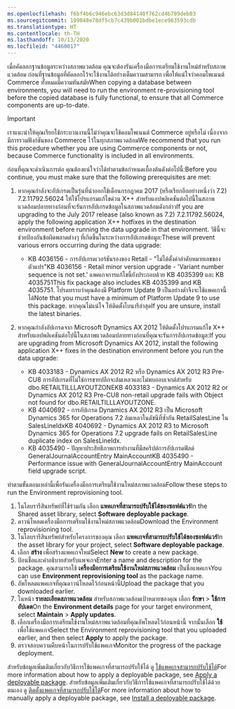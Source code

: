 ```yaml
---
ms.openlocfilehash: f6bf4b6c946ebc63d3d84140f762cd4b789deb03
ms.sourcegitcommit: 199848e78df5cb7c439b001bdbe1ece963593cdb
ms.translationtype: HT
ms.contentlocale: th-TH
ms.lasthandoff: 10/13/2020
ms.locfileid: "4460017"
---
```

<span data-ttu-id="f98bd-101">เมื่อคัดลอกฐานข้อมูลระหว่างสภาพแวดล้อม คุณจะต้องรันเครื่องมือการเตรียมใช้งานใหม่สำหรับสภาพแวดล้อม ก่อนที่ฐานข้อมูลที่คัดลอกไว้จะใช้งานได้อย่างเต็มความสามารถ เพื่อให้แน่ใจว่าคอมโพเนนต์ Commerce ทั้งหมดมีความทันสมัย</span><span class="sxs-lookup"><span data-stu-id="f98bd-101">When copying a database between environments, you will need to run the environment re-provisioning tool before the copied database is fully functional, to ensure that all Commerce components are up-to-date.</span></span>

> [!IMPORTANT]
> <span data-ttu-id="f98bd-102">เราแนะนำให้คุณเรียกใช้กระบวนงานนี้ไม่ว่าคุณจะใช้คอมโพเนนต์ Commerce อยู่หรือไม่ เนื่องจากมีการรวมฟังก์ชันของ Commerce ไว้ในทุกสภาพแวดล้อม</span><span class="sxs-lookup"><span data-stu-id="f98bd-102">We recommend that you run this procedure whether you are using Commerce components or not, because Commerce functionality is included in all environments.</span></span> 

<span data-ttu-id="f98bd-103">ก่อนที่คุณจะดำเนินการต่อ คุณต้องแน่ใจว่าได้ทำตามข้อกำหนดเบื้องต้นดังต่อไปนี้:</span><span class="sxs-lookup"><span data-stu-id="f98bd-103">Before you continue, you must make sure that the following prerequisites are met:</span></span>
1. <span data-ttu-id="f98bd-104">หากคุณกำลังจะอัปเกรดเป็นรุ่นที่นำออกใช้เดือนกรกฎาคม 2017 (หรือเรียกอีกอย่างหนึ่งว่า 7.2) 7.2.11792.56024 ให้ใช้โปรแกรมแก้ไขด่วน X++ สำหรับแอปพลิเคชันต่อไปนี้ในสภาพแวดล้อมปลายทางก่อนที่จะรันการอัปเกรดข้อมูลในสภาพแวดล้อมดังกล่าว</span><span class="sxs-lookup"><span data-stu-id="f98bd-104">If you are upgrading to the July 2017 release (also known as 7.2) 7.2.11792.56024, apply the following application X++ hotfixes in the destination environment before running the data upgrade in that environment.</span></span> <span data-ttu-id="f98bd-105">วิธีนี้จะช่วยป้องกันข้อผิดพลาดต่างๆ ที่เกิดขึ้นในระหว่างการอัปเกรดข้อมูล:</span><span class="sxs-lookup"><span data-stu-id="f98bd-105">These will prevent various errors occurring during the data upgrade:</span></span>

    - <span data-ttu-id="f98bd-106">KB 4036156 - การอัปเกรดเวอร์ชันรองของ Retail - "ไม่ได้ตั้งค่าลำดับหมายเลขของตัวแปร"</span><span class="sxs-lookup"><span data-stu-id="f98bd-106">KB 4036156 - Retail minor version upgrade - 'Variant number sequence is not set.'</span></span> <span data-ttu-id="f98bd-107">แพคเกจการแก้ไขนี้ยังประกอบด้วย KB 4035399 และ KB 4035751</span><span class="sxs-lookup"><span data-stu-id="f98bd-107">This fix package also includes KB 4035399 and KB 4035751.</span></span> <span data-ttu-id="f98bd-108">โปรดทราบว่าคุณต้องมี Platform Update 9 เป็นอย่างต่ำจึงจะใช้แพคเกจนี้ได้</span><span class="sxs-lookup"><span data-stu-id="f98bd-108">Note that you must have a minimum of Platform Update 9 to use this package.</span></span> <span data-ttu-id="f98bd-109">หากคุณไม่แน่ใจ ให้ติดตั้งไบนารีล่าสุด</span><span class="sxs-lookup"><span data-stu-id="f98bd-109">If you are unsure, install the latest binaries.</span></span>
    
2. <span data-ttu-id="f98bd-110">หากคุณกำลังอัปเกรดจาก Microsoft Dynamics AX 2012 ให้ติดตั้งโปรแกรมแก้ไข X++ สำหรับแอปพลิเคชันต่อไปนี้ในสภาพแวดล้อมปลายทางก่อนที่คุณจะรันการอัปเกรดข้อมูล:</span><span class="sxs-lookup"><span data-stu-id="f98bd-110">If you are upgrading from Microsoft Dynamics AX 2012, install the following application X++ fixes in the destination environment before you run the data upgrade:</span></span>
    - <span data-ttu-id="f98bd-111">KB 4033183 - Dynamics AX 2012 R2 หรือ Dynamics AX 2012 R3 Pre-CU8 การอัปเกรดที่ไม่ใช่การขายปลีกจะล้มเหลวและไม่พบออบเจกต์สำหรับ dbo.RETAILTILLLAYOUTZONE</span><span class="sxs-lookup"><span data-stu-id="f98bd-111">KB 4033183 - Dynamics AX 2012 R2 or Dynamics AX 2012 R3 Pre-CU8 non-retail upgrade fails with Object not found for dbo.RETAILTILLLAYOUTZONE.</span></span>
    - <span data-ttu-id="f98bd-112">KB 4040692 - การอัปเกรด Dynamics AX 2012 R3 เป็น Microsoft Dynamics 365 for Operations 7.2 ล้มเหลวในดัชนีที่ซ้ำกัน RetailSalesLine ใน SalesLineIdx</span><span class="sxs-lookup"><span data-stu-id="f98bd-112">KB 4040692 - Dynamics AX 2012 R3 to Microsoft Dynamics 365 for Operations 7.2 upgrade fails on RetailSalesLine duplicate index on SalesLineIdx.</span></span>
    - <span data-ttu-id="f98bd-113">KB 4035490 - ปัญหาประสิทธิภาพการทำงานที่มีสคริปต์การอัปเกรดฟิลด์ GeneralJournalAccountEntry MainAccount</span><span class="sxs-lookup"><span data-stu-id="f98bd-113">KB 4035490 - Performance issue with GeneralJournalAccountEntry MainAccount field upgrade script.</span></span>


<span data-ttu-id="f98bd-114">ทำตามขั้นตอนเหล่านี้เพื่อรันเครื่องมือการเตรียมใช้งานใหม่สภาพแวดล้อม</span><span class="sxs-lookup"><span data-stu-id="f98bd-114">Follow these steps to run the Environment reprovisioning tool.</span></span>

1. <span data-ttu-id="f98bd-115">ในไลบรารีสินทรัพย์ที่ใช้ร่วมกัน เลือก **แพคเกจที่สามารถปรับใช้ได้ของซอฟต์แวร์**</span><span class="sxs-lookup"><span data-stu-id="f98bd-115">In the Shared asset library, select **Software deployable package**.</span></span>
2. <span data-ttu-id="f98bd-116">ดาวน์โหลดเครื่องมือการเตรียมใช้งานใหม่สภาพแวดล้อม</span><span class="sxs-lookup"><span data-stu-id="f98bd-116">Download the Environment reprovisioning tool.</span></span>
3. <span data-ttu-id="f98bd-117">ในไลบรารีสินทรัพย์สำหรับโครงการของคุณ เลือก **แพคเกจที่สามารถปรับใช้ได้ของซอฟต์แวร์**</span><span class="sxs-lookup"><span data-stu-id="f98bd-117">In the asset library for your project, select **Software deployable package**.</span></span>
4. <span data-ttu-id="f98bd-118">เลือก **สร้าง** เพื่อสร้างแพคเกจใหม่</span><span class="sxs-lookup"><span data-stu-id="f98bd-118">Select **New** to create a new package.</span></span>
5. <span data-ttu-id="f98bd-119">ป้อนชื่อและคำอธิบายสำหรับแพจเกจ</span><span class="sxs-lookup"><span data-stu-id="f98bd-119">Enter a name and description for the package.</span></span> <span data-ttu-id="f98bd-120">คุณสามารถใช้ **เครื่องมือการเตรียมใช้งานใหม่สภาพแวดล้อม** เป็นชื่อแพคเกจ</span><span class="sxs-lookup"><span data-stu-id="f98bd-120">You can use **Environment reprovisioning tool** as the package name.</span></span>
6. <span data-ttu-id="f98bd-121">อัพโหลดแพคเกจที่คุณดาวน์โหลดไว้ก่อนหน้านี้</span><span class="sxs-lookup"><span data-stu-id="f98bd-121">Upload the package that you downloaded earlier.</span></span>
7. <span data-ttu-id="f98bd-122">ในหน้า **รายละเอียดสภาพแวดล้อม** สำหรับสภาพแวดล้อมเป้าหมายของคุณ เลือก **รักษา** > **ใช้การอัปเดต**</span><span class="sxs-lookup"><span data-stu-id="f98bd-122">On the **Environment details** page for your target environment, select **Maintain** > **Apply updates**.</span></span>
8. <span data-ttu-id="f98bd-123">เลือกเครื่องมือการเตรียมใช้งานใหม่สภาพแวดล้อมที่คุณอัพโหลดไว้ก่อนหน้านี้ จากนั้นเลือก **ใช้** เพื่อใช้แพคเกจ</span><span class="sxs-lookup"><span data-stu-id="f98bd-123">Select the Environment reprovisioning tool that you uploaded earlier, and then select **Apply** to apply the package.</span></span>
9. <span data-ttu-id="f98bd-124">ตรวจสอบความคืบหน้าในการปรับใช้แพคเกจ</span><span class="sxs-lookup"><span data-stu-id="f98bd-124">Monitor the progress of the package deployment.</span></span> 

<span data-ttu-id="f98bd-125">สำหรับข้อมูลเพิ่มเติมเกี่ยวกับวิธีการใช้แพคเกจที่สามารถปรับใช้ได้ ดู [ใช้แพคเกจสามารถปรับใช้ได้](../deployment/create-apply-deployable-package.md)</span><span class="sxs-lookup"><span data-stu-id="f98bd-125">For more information about how to apply a deployable package, see [Apply a deployable package](../deployment/create-apply-deployable-package.md).</span></span> <span data-ttu-id="f98bd-126">สำหรับข้อมูลเพิ่มเติมเกี่ยวกับวิธีการใช้แพคเกจที่สามารถปรับใช้ได้ด้วยตนเอง ดู [ติดตั้งแพคเกจที่สามารถปรับใช้ได้](../deployment/install-deployable-package.md)</span><span class="sxs-lookup"><span data-stu-id="f98bd-126">For more information about how to manually apply a deployable package, see [Install a deployable package](../deployment/install-deployable-package.md).</span></span>
